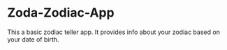 # Zoda-Zodiac-App

This a basic zodiac teller app.
It provides info about your zodiac based on your date of birth.
